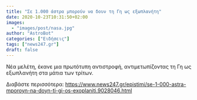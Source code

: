 ```yaml
---
title: "Σε 1.000 άστρα μπορούν να δουν τη Γη ως εξωπλανήτη"
date: 2020-10-23T10:31:50+02:00
images:
  - "images/post/nasa.jpg"
author: "AstroBot"
categories: ["Ειδήσεις"]
tags: ["news247.gr"]
draft: false
---
```


Νέα μελέτη, έκανε μια πρωτότυπη αντιστροφή, αντιμετωπίζοντας τη Γη ως εξωπλανήτη στα μάτια των τρίτων.

Διαβάστε περισσότερα: https://www.news247.gr/epistimi/se-1-000-astra-mporoyn-na-doyn-ti-gi-os-exoplaniti.9028046.html
